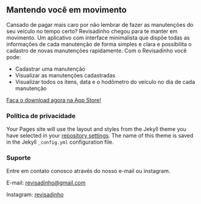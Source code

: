 ## Mantendo você em movimento

Cansado de pagar mais caro por não lembrar de fazer as manutenções do seu veículo no tempo certo? Revisadinho chegou para te manter em movimento. Um aplicativo com interface minimalista que dispõe todas as informações de cada manutenção de forma simples e clara e possibilita o cadastro de novas manutenções rapidamente. Com o Revisadinho você pode:

- Cadastrar uma manutenção
- Visualizar as manutenções cadastradas
- Visualizar todos os itens, data e o  hodômetro do veículo no dia de cada manutenção

[Faça o download agora na App Store!](https://apps.apple.com/br/app/revisadinho/id1587033972)

### Política de privacidade

Your Pages site will use the layout and styles from the Jekyll theme you have selected in your [repository settings](https://github.com/Revisadinho/Revisadinho/settings/pages). The name of this theme is saved in the Jekyll `_config.yml` configuration file.

### Suporte

Entre em contato conosco através do nosso e-mail ou instagram. 

E-mail: revisadinho@gmail.com

Instagram: [revisadinho](https://instagram.com/revisadinho?utm_medium=copy_link)
